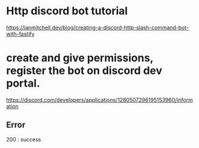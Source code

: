 # **Http discord bot** tutorial

https://ianmitchell.dev/blog/creating-a-discord-http-slash-command-bot-with-fastify

# create and give permissions, register the bot on discord dev portal.
https://discord.com/developers/applications/1280507296195153960/information


## Error

200 : success

